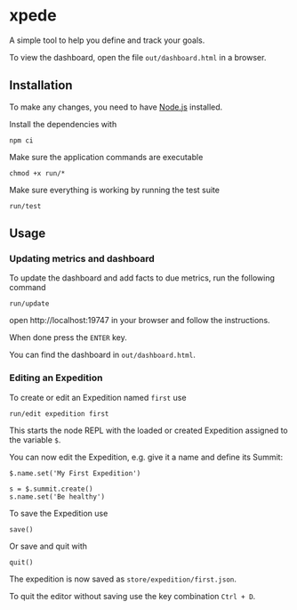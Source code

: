 # xpede

A simple tool to help you define and track your goals.

To view the dashboard, open the file `out/dashboard.html` in a browser.

## Installation

To make any changes, you need to have [Node.js](https://nodejs.org/) installed.

Install the dependencies with

```
npm ci
```

Make sure the application commands are executable

```
chmod +x run/*
```

Make sure everything is working by running the test suite

```
run/test
```

## Usage


### Updating metrics and dashboard

To update the dashboard and add facts to due metrics, run the following command

```
run/update
```

open http://localhost:19747 in your browser and follow the instructions.

When done press the `ENTER` key.

You can find the dashboard in `out/dashboard.html`.


### Editing an Expedition

To create or edit an Expedition named `first` use

```
run/edit expedition first
```

This starts the node REPL with the loaded or created Expedition assigned to the variable `$`.

You can now edit the Expedition, e.g. give it a name and define its Summit:

```
$.name.set('My First Expedition')

s = $.summit.create()
s.name.set('Be healthy')
```

To save the Expedition use

```
save()
```

Or save and quit with 

```
quit()
```

The expedition is now saved as `store/expedition/first.json`.

To quit the editor without saving use the key combination `Ctrl + D`.
